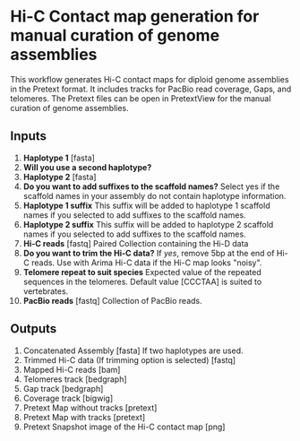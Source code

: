 # Hi-C Contact map generation for manual curation of genome assemblies

This workflow generates Hi-C contact maps for diploid genome assemblies in the Pretext format. It includes tracks for PacBio read coverage, Gaps, and telomeres. The Pretext files can be open in PretextView for the manual curation of genome assemblies. 


## Inputs

1. **Haplotype 1** [fasta]
2. **Will you use a second haplotype?** 
3. **Haplotype 2** [fasta]
4. **Do you want to add suffixes to the scaffold names?** Select yes if the scaffold names in your assembly do not contain haplotype information.
5. **Haplotype 1 suffix** This suffix will be added to haplotype 1 scaffold names if you selected to add suffixes to the scaffold names.
6. **Haplotype 2 suffix** This suffix will be added to haplotype 2 scaffold names if you selected to add suffixes to the scaffold names.
7. **Hi-C reads**  [fastq] Paired Collection containing the Hi-D data
8. **Do you want to trim the Hi-C data?** If *yes*, remove 5bp at the end of Hi-C reads. Use with Arima Hi-C data if the Hi-C map looks "noisy".
9.  **Telomere repeat to suit species** Expected value of the repeated sequences in the telomeres. Default value [CCCTAA] is suited to vertebrates.
10. **PacBio reads** [fastq] Collection of PacBio reads.


## Outputs

1. Concatenated Assembly [fasta] If two haplotypes are used. 
2. Trimmed Hi-C data (If trimming option is selected) [fastq]
3. Mapped Hi-C reads [bam]
4. Telomeres track [bedgraph]
5. Gap track [bedgraph] 
6. Coverage track [bigwig]
7. Pretext Map without tracks [pretext]
8. Pretext Map with tracks [pretext]
9. Pretext Snapshot image of the Hi-C contact map [png]
